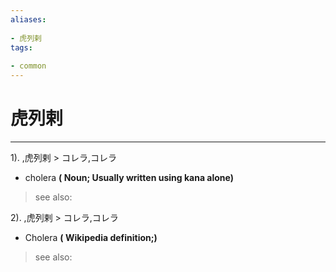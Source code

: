 ```yaml
---
aliases:
    
- 虎列剌
tags:
    
- common
---
```


# 虎列剌
---
1).
,虎列剌 > コレラ,コレラ

- cholera
**( Noun; Usually written using kana alone)**
> see also: 
            
2).
,虎列剌 > コレラ,コレラ

- Cholera
**( Wikipedia definition;)**
> see also: 
            